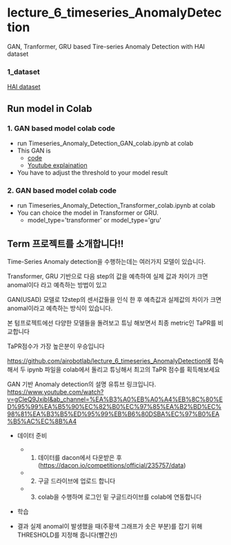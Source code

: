 # lecture_6_timeseries_AnomalyDetection
GAN, Tranformer, GRU based Tire-series Anomaly Detection with HAI dataset


### 1_dataset
[HAI dataset](https://dacon.io/competitions/official/235757/data)

## Run model in Colab
### 1. GAN based model colab code
- run Timeseries_Anomaly_Detection_GAN_colab.ipynb at colab
- This GAN is 
  - [code](https://github.com/manigalati/usad)
  - [Youtube explaination](https://www.youtube.com/watch?v=gCleQ9JxibI&ab_channel=%EA%B3%A0%EB%A0%A4%EB%8C%80%ED%95%99%EA%B5%90%EC%82%B0%EC%97%85%EA%B2%BD%EC%98%81%EA%B3%B5%ED%95%99%EB%B6%80DSBA%EC%97%B0%EA%B5%AC%EC%8B%A4)
- You have to adjust the threshold to your model result


### 2. GAN based model colab code
- run Timeseries_Anomaly_Detection_Transformer_colab.ipynb at colab
- You can choice the model in Transformer or GRU.
  - model_type='transformer' or model_type='gru'




## Term 프로젝트를 소개합니다!!

Time-Series Anomaly detection을 수행하는데는 여러가지 모델이 있습니다.

Transformer, GRU 기반으로 다음 step의 값을 예측하여 실제 값과 차이가 크면 anomal이다 라고 예측하는 방법이 있고

GAN(USAD) 모델로 12step의 센서값들을 인식 한 후 예측값과 실제값의 차이가 크면 anomal이라고 예측하는 방식이 있습니다.

본 텀프로젝트에선 다양한 모델들을 돌려보고 튜닝 해보면서 최종 metric인 TaPR를 비교합니다

TaPR점수가 가장 높은분이 우승입니다

https://github.com/airobotlab/lecture_6_timeseries_AnomalyDetection에 접속해서 두 ipynb 파일을 colab에서 돌리고 튜닝해서 최고의 TaPR 점수를 획득해보세요

GAN 기반 Anomaly detection의 설명 유튜브 링크입니다.
https://www.youtube.com/watch?v=gCleQ9JxibI&ab_channel=%EA%B3%A0%EB%A0%A4%EB%8C%80%ED%95%99%EA%B5%90%EC%82%B0%EC%97%85%EA%B2%BD%EC%98%81%EA%B3%B5%ED%95%99%EB%B6%80DSBA%EC%97%B0%EA%B5%AC%EC%8B%A4

- 데이터 준비
  - 1) 데이터를 dacon에서 다운받은 후(https://dacon.io/competitions/official/235757/data)
  - 2) 구글 드라이브에 업로드 합니다
  - 3) colab을 수행하며 로그인 밑 구글드라이브를 colab에 연동합니다

- 학습

- 결과
실제 anomal이 발생했을 때(주황색 그래프가 솟은 부분)를 잡기 위해 THRESHOLD를 지정해 줍니다(빨간선)
